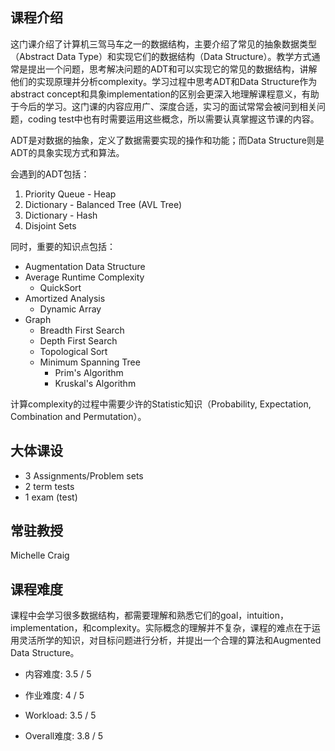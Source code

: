 ## 课程介绍

这门课介绍了计算机三驾马车之一的数据结构，主要介绍了常见的抽象数据类型（Abstract Data Type）和实现它们的数据结构（Data Structure）。教学方式通常是提出一个问题，思考解决问题的ADT和可以实现它的常见的数据结构，讲解他们的实现原理并分析complexity。学习过程中思考ADT和Data Structure作为abstract concept和具象implementation的区别会更深入地理解课程意义，有助于今后的学习。这门课的内容应用广、深度合适，实习的面试常常会被问到相关问题，coding test中也有时需要运用这些概念，所以需要认真掌握这节课的内容。

ADT是对数据的抽象，定义了数据需要实现的操作和功能；而Data Structure则是ADT的具象实现方式和算法。

会遇到的ADT包括：

1. Priority Queue - Heap
2. Dictionary - Balanced Tree (AVL Tree)
3. Dictionary - Hash
4. Disjoint Sets

同时，重要的知识点包括：

- Augmentation Data Structure
- Average Runtime Complexity
	- QuickSort
- Amortized Analysis
	- Dynamic Array
- Graph
  - Breadth First Search
  - Depth First Search
  - Topological Sort
  - Minimum Spanning Tree
  	- Prim's Algorithm
  	- Kruskal's Algorithm

计算complexity的过程中需要少许的Statistic知识（Probability, Expectation, Combination and Permutation）。

## 大体课设

- 3 Assignments/Problem sets
- 2 term tests
- 1 exam (test)

## 常驻教授

Michelle Craig

## 课程难度

课程中会学习很多数据结构，都需要理解和熟悉它们的goal，intuition，implementation，和complexity。实际概念的理解并不复杂，课程的难点在于运用灵活所学的知识，对目标问题进行分析，并提出一个合理的算法和Augmented Data Structure。

- 内容难度:  3.5 / 5

- 作业难度:  4 / 5

- Workload:  3.5 / 5

- Overall难度:  3.8 / 5